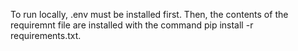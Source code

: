 To run locally, .env must be installed first. Then, the contents of the requiremnt file are installed with the command pip install -r requirements.txt.
